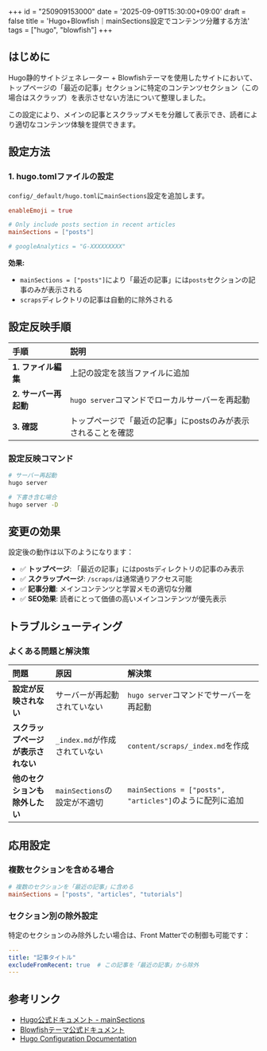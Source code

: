 +++
id = "250909153000"
date = '2025-09-09T15:30:00+09:00'
draft = false
title = 'Hugo+Blowfish｜mainSections設定でコンテンツ分離する方法'
tags = ["hugo", "blowfish"]
+++

## はじめに

Hugo静的サイトジェネレーター + Blowfishテーマを使用したサイトにおいて、トップページの「最近の記事」セクションに特定のコンテンツセクション（この場合はスクラップ）を表示させない方法について整理しました。

この設定により、メインの記事とスクラップメモを分離して表示でき、読者により適切なコンテンツ体験を提供できます。

## 設定方法

### 1. hugo.tomlファイルの設定

`config/_default/hugo.toml`に`mainSections`設定を追加します。

```toml
enableEmoji = true

# Only include posts section in recent articles
mainSections = ["posts"]

# googleAnalytics = "G-XXXXXXXXX"
```

**効果:**
- `mainSections = ["posts"]`により「最近の記事」には`posts`セクションの記事のみが表示される
- `scraps`ディレクトリの記事は自動的に除外される


## 設定反映手順

| 手順 | 説明 |
| :--- | :--- |
| **1. ファイル編集** | 上記の設定を該当ファイルに追加 |
| **2. サーバー再起動** | `hugo server`コマンドでローカルサーバーを再起動 |
| **3. 確認** | トップページで「最近の記事」にpostsのみが表示されることを確認 |

### 設定反映コマンド

```bash
# サーバー再起動
hugo server

# 下書き含む場合
hugo server -D
```

## 変更の効果

設定後の動作は以下のようになります：

- ✅ **トップページ**: 「最近の記事」にはpostsディレクトリの記事のみ表示
- ✅ **スクラップページ**: `/scraps/`は通常通りアクセス可能
- ✅ **記事分離**: メインコンテンツと学習メモの適切な分離
- ✅ **SEO効果**: 読者にとって価値の高いメインコンテンツが優先表示

## トラブルシューティング

### よくある問題と解決策

| 問題 | 原因 | 解決策 |
| :--- | :--- | :--- |
| **設定が反映されない** | サーバーが再起動されていない | `hugo server`コマンドでサーバーを再起動 |
| **スクラップページが表示されない** | `_index.md`が作成されていない | `content/scraps/_index.md`を作成 |
| **他のセクションも除外したい** | `mainSections`の設定が不適切 | `mainSections = ["posts", "articles"]`のように配列に追加 |

## 応用設定

### 複数セクションを含める場合

```toml
# 複数のセクションを「最近の記事」に含める
mainSections = ["posts", "articles", "tutorials"]
```

### セクション別の除外設定

特定のセクションのみ除外したい場合は、Front Matterでの制御も可能です：

```yaml
---
title: "記事タイトル"
excludeFromRecent: true  # この記事を「最近の記事」から除外
---
```

## 参考リンク

- [Hugo公式ドキュメント - mainSections](https://gohugo.io/variables/site/#site-variables)
- [Blowfishテーマ公式ドキュメント](https://blowfish.page/)
- [Hugo Configuration Documentation](https://gohugo.io/getting-started/configuration/)